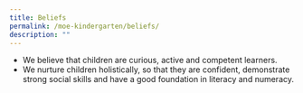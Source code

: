 ```yaml
---
title: Beliefs
permalink: /moe-kindergarten/beliefs/
description: ""
---
```

<ul>
<li>We believe that children are curious, active and competent learners.&nbsp;</li>
<li>We nurture children holistically, so that they are confident, demonstrate strong social skills and have a good foundation in literacy and numeracy.</li>
</ul>